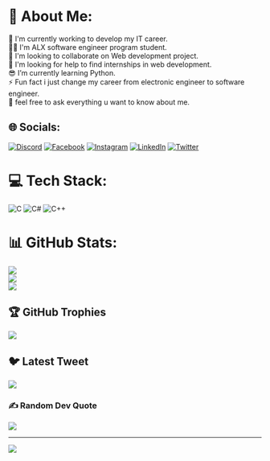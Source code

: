 # 💫 About Me:
📕 I'm currently working to develop my IT career.<br>🐱‍👤 I'm ALX software engineer program student.<br>🗿 I'm looking to collaborate on Web development project.<br>📧 I'm looking for help to find internships in web development.<br>😎 I’m currently learning Python.<br>⚡ Fun fact i just change my career from electronic engineer to software engineer.<br>👻 feel free to ask everything u want to know about me.<br>


## 🌐 Socials:
[![Discord](https://img.shields.io/badge/Discord-%237289DA.svg?logo=discord&logoColor=white)](https://discord.gg/Mohammed_01) [![Facebook](https://img.shields.io/badge/Facebook-%231877F2.svg?logo=Facebook&logoColor=white)](https://facebook.com/https://www.facebook.com/dl.cherkaoui/) [![Instagram](https://img.shields.io/badge/Instagram-%23E4405F.svg?logo=Instagram&logoColor=white)](https://instagram.com/https://www.instagram.com/mo1_cherkaoui/) [![LinkedIn](https://img.shields.io/badge/LinkedIn-%230077B5.svg?logo=linkedin&logoColor=white)](https://linkedin.com/in/https://www.linkedin.com/in/mohammed-cherkaoui-6082b5236/) [![Twitter](https://img.shields.io/badge/Twitter-%231DA1F2.svg?logo=Twitter&logoColor=white)](https://twitter.com/https://twitter.com/mohamme199916) 

# 💻 Tech Stack:
![C](https://img.shields.io/badge/c-%2300599C.svg?style=for-the-badge&logo=c&logoColor=white) ![C#](https://img.shields.io/badge/c%23-%23239120.svg?style=for-the-badge&logo=c-sharp&logoColor=white) ![C++](https://img.shields.io/badge/c++-%2300599C.svg?style=for-the-badge&logo=c%2B%2B&logoColor=white)
# 📊 GitHub Stats:
![](https://github-readme-stats.vercel.app/api?username=mohammed761-dl&theme=radical&hide_border=true&include_all_commits=true&count_private=true)<br/>
![](https://github-readme-streak-stats.herokuapp.com/?user=mohammed761-dl&theme=radical&hide_border=true)<br/>
![](https://github-readme-stats.vercel.app/api/top-langs/?username=mohammed761-dl&theme=radical&hide_border=true&include_all_commits=true&count_private=true&layout=compact)

## 🏆 GitHub Trophies
![](https://github-profile-trophy.vercel.app/?username=mohammed761-dl&theme=discord&no-frame=true&no-bg=true&margin-w=4)

## 🐦 Latest Tweet
[![](https://gtce.itsvg.in/api?username=https://twitter.com/mohamme199916)](https://github.com/VishwaGauravIn/github-twitter-card-embed)

### ✍️ Random Dev Quote
![](https://quotes-github-readme.vercel.app/api?type=horizontal&theme=radical)

---
[![](https://visitcount.itsvg.in/api?id=mohammed761-dl&icon=0&color=0)](https://visitcount.itsvg.in)

<!-- Proudly created with GPRM ( https://gprm.itsvg.in ) -->
